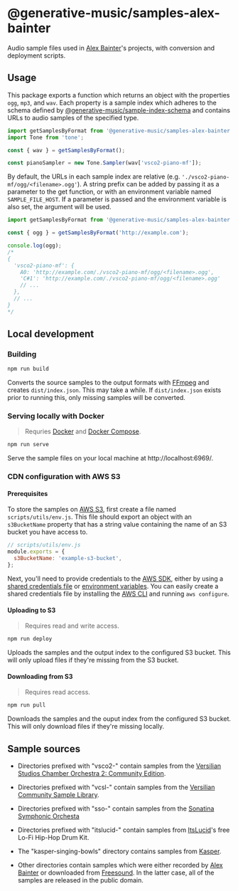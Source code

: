 # @generative-music/samples-alex-bainter

Audio sample files used in [Alex Bainter](https://alexbainter.com)'s projects, with conversion and deployment scripts.

## Usage

This package exports a function which returns an object with the properties `ogg`, `mp3`, and `wav`. Each property is a sample index which adheres to the schema defined by [@generative-music/sample-index-schema](https://github.com/generative-music/sample-index-schema) and contains URLs to audio samples of the specified type.

```javascript
import getSamplesByFormat from '@generative-music/samples-alex-bainter';
import Tone from 'tone';

const { wav } = getSamplesByFormat();

const pianoSampler = new Tone.Sampler(wav['vsco2-piano-mf']);
```

By default, the URLs in each sample index are relative (e.g. `'./vsco2-piano-mf/ogg/<filename>.ogg'`). A string prefix can be added by passing it as a parameter to the get function, or with an environment variable named `SAMPLE_FILE_HOST`. If a parameter is passed and the environment variable is also set, the argument will be used.

```javascript
import getSamplesByFormat from '@generative-music/samples-alex-bainter';

const { ogg } = getSamplesByFormat('http://example.com');

console.log(ogg);
/*
{
  'vsco2-piano-mf': {
    A0: 'http://example.com/./vsco2-piano-mf/ogg/<filename>.ogg',
    'C#1': 'http://example.com/./vsco2-piano-mf/ogg/<filename>.ogg'
    // ...
  },
  // ...
}
*/
```

## Local development

### Building

```bash
npm run build
```

Converts the source samples to the output formats with [FFmpeg](https://www.ffmpeg.org/) and creates `dist/index.json`. This may take a while. If `dist/index.json` exists prior to running this, only missing samples will be converted.

### Serving locally with Docker

> Requries [Docker](https://www.docker.com/) and [Docker Compose](https://docs.docker.com/compose/).

```bash
npm run serve
```

Serve the sample files on your local machine at http://localhost:6969/.

### CDN configuration with AWS S3

#### Prerequisites

To store the samples on [AWS S3](https://aws.amazon.com/s3/), first create a file named `scripts/utils/env.js`. This file should export an object with an `s3BucketName` property that has a string value containing the name of an S3 bucket you have access to.

```javascript
// scripts/utils/env.js
module.exports = {
  s3BucketName: 'example-s3-bucket',
};
```

Next, you'll need to provide credentials to the [AWS SDK](https://aws.amazon.com/sdk-for-node-js/), either by using a [shared credentials file](https://docs.aws.amazon.com/sdk-for-javascript/v2/developer-guide/loading-node-credentials-shared.html) or [environment variables](https://docs.aws.amazon.com/sdk-for-javascript/v2/developer-guide/loading-node-credentials-environment.html). You can easily create a shared credentials file by installing the [AWS CLI](https://aws.amazon.com/cli/) and running `aws configure`.

#### Uploading to S3

> Requires read and write access.

```bash
npm run deploy
```

Uploads the samples and the output index to the configured S3 bucket. This will only upload files if they're missing from the S3 bucket.

#### Downloading from S3

> Requires read access.

```bash
npm run pull
```

Downloads the samples and the ouput index from the configured S3 bucket. This will only download files if they're missing locally.

## Sample sources

- Directories prefixed with "vsco2-" contain samples from the [Versilian Studios Chamber Orchestra 2: Community Edition](https://vis.versilstudios.com/vsco-community.html).

- Directories prefixed with "vcsl-" contain samples from the [Versilian Community Sample Library](https://vis.versilstudios.com/vcsl.html).

- Directories prefixed with "sso-" contain samples from the [Sonatina Symphonic Orchesta](https://github.com/peastman/sso)

- Directories prefixed with "itslucid-" contain samples from [ItsLucid](https://soundcloud.com/itslucid2)'s free Lo-Fi Hip-Hop Drum Kit.

- The "kasper-singing-bowls" directory contains samples from [Kasper](https://kasper.bandcamp.com/album/singing-bowls).

- Other directories contain samples which were either recorded by [Alex Bainter](https://alexbainter.com) or downloaded from [Freesound](https://freesound.org/). In the latter case, all of the samples are released in the public domain.
